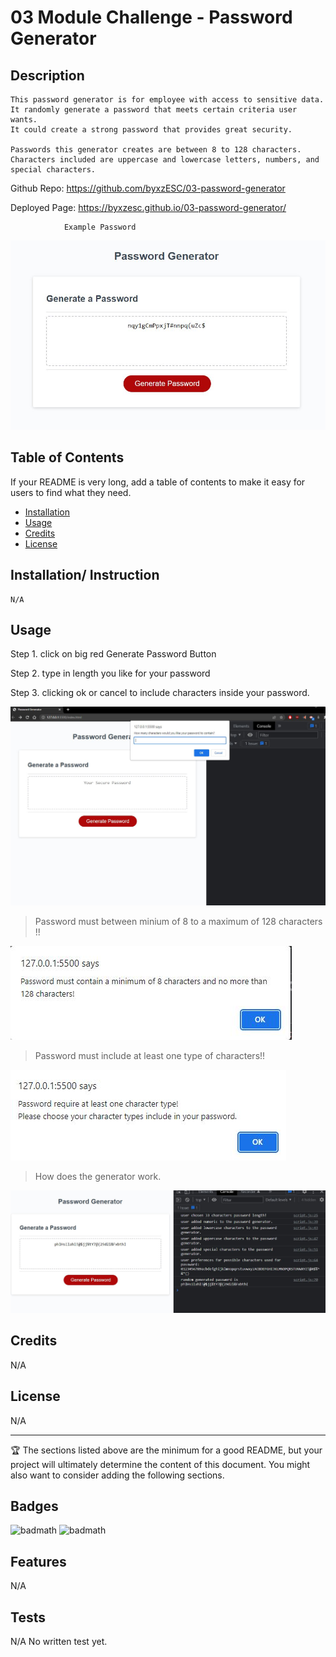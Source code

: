 # 03 Module Challenge - Password Generator

## Description 

    This password generator is for employee with access to sensitive data. 
    It randomly generate a password that meets certain criteria user wants.
    It could create a strong password that provides great security. 

    Passwords this generator creates are between 8 to 128 characters. 
    Characters included are uppercase and lowercase letters, numbers, and special characters.


Github Repo: https://github.com/byxzESC/03-password-generator

Deployed Page: https://byxzesc.github.io/03-password-generator/

                Example Password
![example](/assets/images/example.JPG)

## Table of Contents 

If your README is very long, add a table of contents to make it easy for users to find what they need.

* [Installation](#installation)
* [Usage](#usage)
* [Credits](#credits)
* [License](#license)


## Installation/ Instruction
    N/A


## Usage 

Step 1. click on big red Generate Password Button

Step 2. type in length you like for your password

Step 3. clicking ok or cancel to include characters inside your password.

![start](/assets/images/screenshot1.JPG)

> Password must between minium of 8 to a maximum of 128 characters !!

![edgecase_1](/assets/images/edgecase1.JPG)

> Password must include at least one type of characters!!

![edgecase_2](/assets/images/edgecase2.JPG)

> How does the generator work.

![console_log](/assets/images/result&process.JPG)




## Credits

N/A


## License

N/A

---

🏆 The sections listed above are the minimum for a good README, but your project will ultimately determine the content of this document. You might also want to consider adding the following sections.

## Badges

![badmath](https://img.shields.io/github/languages/top/nielsenjared/badmath)
![badmath](https://img.shields.io/badge/-html-orange)

## Features

N/A 

## Tests

N/A
No written test yet.
